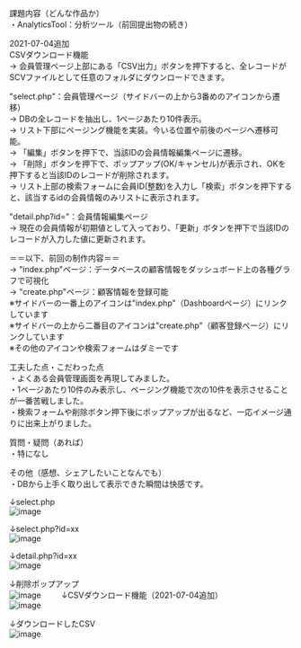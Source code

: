課題内容（どんな作品か）  
・AnalyticsTool：分析ツール（前回提出物の続き）  

2021-07-04追加  
CSVダウンロード機能  
  -> 会員管理ページ上部にある「CSV出力」ボタンを押下すると、全レコードがSCVファイルとして任意のフォルダにダウンロードできます。  
   
 "select.php"：会員管理ページ（サイドバーの上から3番めのアイコンから遷移）  
    -> DBの全レコードを抽出し、1ページあたり10件表示。  
    -> リスト下部にページング機能を実装。今いる位置や前後のページへ遷移可能。  
    -> 「編集」ボタンを押下で、当該IDの会員情報編集ページに遷移。  
    -> 「削除」ボタンを押下で、ポップアップ(OK/キャンセル)が表示され、OKを押下すると当該IDのレコードが削除されます。  
    -> リスト上部の検索フォームに会員ID(整数)を入力し「検索」ボタンを押下すると、該当するidの会員情報のみリストに表示されます。  
   
 "detail.php?id="：会員情報編集ページ  
    -> 現在の会員情報が初期値として入っており、「更新」ボタンを押下で当該IDのレコードが入力した値に更新されます。  
  
＝＝以下、前回の制作内容＝＝  
 -> "index.php"ページ：データベースの顧客情報をダッシュボード上の各種グラフで可視化    
 -> "create.php"ページ：顧客情報を登録可能  
 ※サイドバーの一番上のアイコンは"index.php"（Dashboardページ）にリンクしています  
 ※サイドバーの上から二番目のアイコンは"create.php"（顧客登録ページ）にリンクしています  
 ※その他のアイコンや検索フォームはダミーです  
  
工夫した点・こだわった点  
・よくある会員管理画面を再現してみました。  
・1ページあたり10件のみ表示し、ページング機能で次の10件を表示させることが一番苦戦しました。  
・検索フォームや削除ボタン押下後にポップアップが出るなど、一応イメージ通りに出来上がりました。  
  
質問・疑問（あれば）  
・特になし  
  
その他（感想、シェアしたいことなんでも）  
・DBから上手く取り出して表示できた瞬間は快感です。  
  
↓select.php  
![image](https://user-images.githubusercontent.com/81688850/124151515-981b2a00-dacd-11eb-8a40-c95f73c38953.png)  
  
↓select.php?id=xx  
![image](https://user-images.githubusercontent.com/81688850/124151754-da446b80-dacd-11eb-8125-63d59a495058.png)  
  
↓detail.php?id=xx  
![image](https://user-images.githubusercontent.com/81688850/124151817-ecbea500-dacd-11eb-842b-f5be5489d32b.png)
  
↓削除ポップアップ  
![image](https://user-images.githubusercontent.com/81688850/124151962-0bbd3700-dace-11eb-9fda-517f40b51ebe.png)
　　
↓CSVダウンロード機能（2021-07-04追加）  
![image](https://user-images.githubusercontent.com/81688850/124372509-4d640280-dcc5-11eb-9fae-285609322dce.png)  
  
↓ダウンロードしたCSV  
![image](https://user-images.githubusercontent.com/81688850/124372522-68367700-dcc5-11eb-8d61-16016f17c1ab.png)  

